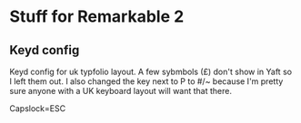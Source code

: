 # Stuff for Remarkable 2

## Keyd config

Keyd config for uk typfolio layout. A few sybmbols (£) don't show in Yaft so I left them out. I also changed the key next to P to #/~ because I'm pretty sure anyone with a UK keyboard layout will want that there.

Capslock=ESC
